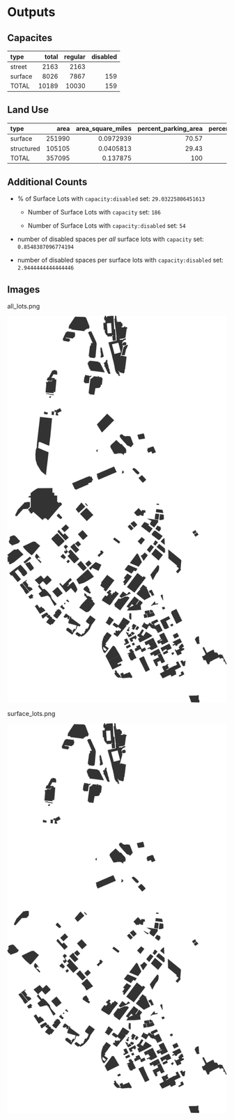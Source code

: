 # Outputs

## Capacites

|  type    |   total |   regular |   disabled |
| :--------|--------:|----------:|-----------:|
|  street  |    2163 |      2163 |            |
|  surface |    8026 |      7867 |        159 |
|  TOTAL   |   10189 |     10030 |        159 |

## Land Use

|  type       |   area |   area_square_miles |   percent_parking_area |   percent_downtown_area |
| :-----------|-------:|--------------------:|-----------------------:|------------------------:|
|  surface    | 251990 |           0.0972939 |                  70.57 |                   12.49 |
|  structured | 105105 |           0.0405813 |                  29.43 |                    5.21 |
|  TOTAL      | 357095 |           0.137875  |                 100    |                   17.7  |

## Additional Counts

- % of Surface Lots with `capacity:disabled` set: `29.03225806451613`

	- Number of Surface Lots with `capacity` set: `186`

	- Number of Surface Lots with `capacity:disabled` set: `54`

- number of disabled spaces per *all* surface lots with `capacity` set: `0.8548387096774194`

- number of disabled spaces per surface lots with `capacity:disabled` set: `2.9444444444444446`

## Images

all_lots.png

![Image does not exist](./notebooks/images/all_lots.png "All Lots")

surface_lots.png

![Image does not exist](./notebooks/images/surface_lots.png "Surface Lots")

